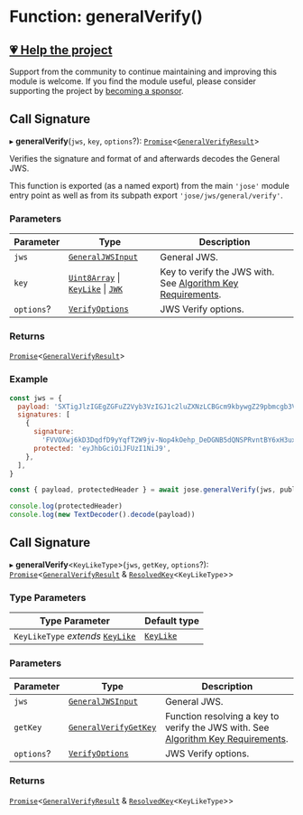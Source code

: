 # Function: generalVerify()

## [💗 Help the project](https://github.com/sponsors/panva)

Support from the community to continue maintaining and improving this module is welcome. If you find the module useful, please consider supporting the project by [becoming a sponsor](https://github.com/sponsors/panva).

## Call Signature

▸ **generalVerify**(`jws`, `key`, `options`?): [`Promise`](https://developer.mozilla.org/docs/Web/JavaScript/Reference/Global_Objects/Promise)\<[`GeneralVerifyResult`](../../../../types/interfaces/GeneralVerifyResult.md)\>

Verifies the signature and format of and afterwards decodes the General JWS.

This function is exported (as a named export) from the main `'jose'` module entry point as well
as from its subpath export `'jose/jws/general/verify'`.

### Parameters

| Parameter | Type | Description |
| ------ | ------ | ------ |
| `jws` | [`GeneralJWSInput`](../../../../types/interfaces/GeneralJWSInput.md) | General JWS. |
| `key` | [`Uint8Array`](https://developer.mozilla.org/docs/Web/JavaScript/Reference/Global_Objects/Uint8Array) \| [`KeyLike`](../../../../types/type-aliases/KeyLike.md) \| [`JWK`](../../../../types/interfaces/JWK.md) | Key to verify the JWS with. See [Algorithm Key Requirements](https://github.com/panva/jose/issues/210#jws-alg). |
| `options`? | [`VerifyOptions`](../../../../types/interfaces/VerifyOptions.md) | JWS Verify options. |

### Returns

[`Promise`](https://developer.mozilla.org/docs/Web/JavaScript/Reference/Global_Objects/Promise)\<[`GeneralVerifyResult`](../../../../types/interfaces/GeneralVerifyResult.md)\>

### Example

```js
const jws = {
  payload: 'SXTigJlzIGEgZGFuZ2Vyb3VzIGJ1c2luZXNzLCBGcm9kbywgZ29pbmcgb3V0IHlvdXIgZG9vci4',
  signatures: [
    {
      signature:
        'FVVOXwj6kD3DqdfD9yYqfT2W9jv-Nop4kOehp_DeDGNB5dQNSPRvntBY6xH3uxlCxE8na9d_kyhYOcanpDJ0EA',
      protected: 'eyJhbGciOiJFUzI1NiJ9',
    },
  ],
}

const { payload, protectedHeader } = await jose.generalVerify(jws, publicKey)

console.log(protectedHeader)
console.log(new TextDecoder().decode(payload))
```

## Call Signature

▸ **generalVerify**\<`KeyLikeType`\>(`jws`, `getKey`, `options`?): [`Promise`](https://developer.mozilla.org/docs/Web/JavaScript/Reference/Global_Objects/Promise)\<[`GeneralVerifyResult`](../../../../types/interfaces/GeneralVerifyResult.md) & [`ResolvedKey`](../../../../types/interfaces/ResolvedKey.md)\<`KeyLikeType`\>\>

### Type Parameters

| Type Parameter | Default type |
| ------ | ------ |
| `KeyLikeType` *extends* [`KeyLike`](../../../../types/type-aliases/KeyLike.md) | [`KeyLike`](../../../../types/type-aliases/KeyLike.md) |

### Parameters

| Parameter | Type | Description |
| ------ | ------ | ------ |
| `jws` | [`GeneralJWSInput`](../../../../types/interfaces/GeneralJWSInput.md) | General JWS. |
| `getKey` | [`GeneralVerifyGetKey`](../interfaces/GeneralVerifyGetKey.md) | Function resolving a key to verify the JWS with. See [Algorithm Key Requirements](https://github.com/panva/jose/issues/210#jws-alg). |
| `options`? | [`VerifyOptions`](../../../../types/interfaces/VerifyOptions.md) | JWS Verify options. |

### Returns

[`Promise`](https://developer.mozilla.org/docs/Web/JavaScript/Reference/Global_Objects/Promise)\<[`GeneralVerifyResult`](../../../../types/interfaces/GeneralVerifyResult.md) & [`ResolvedKey`](../../../../types/interfaces/ResolvedKey.md)\<`KeyLikeType`\>\>
